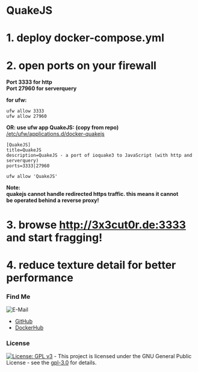 # QuakeJS

# 1. deploy docker-compose.yml

# 2. open ports on your firewall
**Port 3333 for http**  
**Port 27960 for serverquery**  

**for ufw:**
```shell
ufw allow 3333
ufw allow 27960

```

**OR: use ufw app QuakeJS: (copy from repo)**
[/etc/ufw/applications.d/docker-quakejs](https://raw.githubusercontent.com/3x3cut0r/vps/main/ufw/applications.d/docker-quakejs)
```shell
[QuakeJS]
title=QuakeJS
description=QuakeJS - a port of ioquake3 to JavaScript (with http and serverquery)
ports=3333|27960

```
```shell
ufw allow 'QuakeJS'

```

**Note:**  
**quakejs cannot handle redirected https traffic. this means it cannot**  
**be operated behind a reverse proxy!**  

# 3. browse http://3x3cut0r.de:3333 and start fragging!

# 4. reduce texture detail for better performance

### Find Me <a name="findme"></a>

![E-Mail](https://img.shields.io/badge/E--Mail-executor55%40gmx.de-red)
* [GitHub](https://github.com/3x3cut0r)
* [DockerHub](https://hub.docker.com/u/3x3cut0r)

### License <a name="license"></a>

[![License: GPL v3](https://img.shields.io/badge/License-GPLv3-blue.svg)](https://www.gnu.org/licenses/gpl-3.0) - This project is licensed under the GNU General Public License - see the [gpl-3.0](https://www.gnu.org/licenses/gpl-3.0.en.html) for details.

